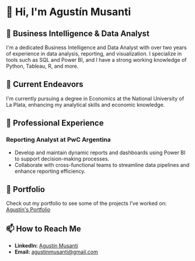 # 👋 Hi, I'm Agustín Musanti

## 👀 Business Intelligence & Data Analyst

I'm a dedicated Business Intelligence and Data Analyst with over two years of experience in data analysis, reporting, and visualization. I specialize in tools such as SQL and Power BI, and I have a strong working knowledge of Python, Tableau, R, and more.

## 🌱 Current Endeavors

I'm currently pursuing a degree in Economics at the National University of La Plata, enhancing my analytical skills and economic knowledge.

## 📌 Professional Experience

### Reporting Analyst at PwC Argentina
- Develop and maintain dynamic reports and dashboards using Power BI to support decision-making processes.
- Collaborate with cross-functional teams to streamline data pipelines and enhance reporting efficiency.

## 💼 Portfolio

Check out my portfolio to see some of the projects I’ve worked on: [Agustín's Portfolio](https://businessintelligenceportfolio.carrd.co/)

## 📫 How to Reach Me

- **LinkedIn:** [Agustín Musanti](https://www.linkedin.com/in/agustinmusanti/)
- **Email:** agustinmusanti@gmail.com


<!---
AgustinMusanti/AgustinMusanti is a ✨ special ✨ repository because its `README.md` (this file) appears on your GitHub profile.
You can click the Preview link to take a look at your changes.
--->
